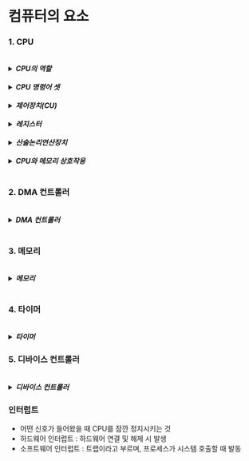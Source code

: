 # 컴퓨터의 요소

### 1. CPU 

<br>

<details>
<summary><b><i>CPU의 역할</i></b></summary>
<div markdown="1">
    <ul>
    <br>
    <li><b><i>메모리에 존재하는 명령어를 해석해서 실행</i></b></li>
    <br>
    <li>산술논리연산장치(ALU) + 제어장치 + 레지스터</li>
    <br>
    <li>제조사에 따라 명령어 셋이 다름</li>
    <br>
    <li>Mosfet이 들어있음</li>
    <br>
    <li>하드디스크에 프로그램이 설치 되어 있음</li>
    <br>
    <li>CPU는 하드디스크와 소통하지 않음 , RAM과 소통</li> 
    </ul>
</div>  
</details>

<br>

<details>
<summary><b><i>CPU 명령어 셋</i></b></summary>
<div markdown="1">
    <ul>
    <br>
    <li><b><i>CISC</i></b></li>
    <br>
    <li>Complex Instruction Set Computer</li>
    <br>
    <li>명령어 수 많음, 레지스터 적음, 처리속도 느림, 설계 복잡, 전력소모 높음, 제조 회사: Intel, AMD</li>
    <br>
    <li>RISC</li>
    <br>
    <li>Reduced Instruction Set Computer</li>
    <br>
    <li>명령어 수 적음, 레지스트 많음, 처리속도 빠름, 설계 간단, 전력소모 적음, 모바일에 많이 사용됨</li> 
    </ul>
</div>  
</details>


<br>

<details>
<summary><b><i>제어장치(CU)</i></b></summary>
<div markdown="1">
    <ul>
    <br>
    <li>통신을 제어하고 명령어들을 읽고 해석하며 데이터 처리를 위한 순서를 결정 </li>
    </ul>
</div>  
</details>

<br>

<details>
<summary><b><i>레지스터</i></b></summary>
<div markdown="1">
    <ul>
    <br>
    <li>CPU와 직접 연결되어있는 매우 빠른 임시기억장치 </li>
    </ul>
</div>  
</details>

<br>

<details>
<summary><b><i>산술논리연산장치</i></b></summary>
<div markdown="1">
    <ul>
    <br>
    <li> 산술 연산과 논리연산을 계산하는 디지털 회로</li>
    </ul>
</div>  
</details>

<br>

<details>
<summary><b><i>CPU와 메모리 상호작용</i></b></summary>
<div markdown="1">
    <ul>
    <br>
    <li> 캐시 메모리 확인 </li>
    <li> 캐시 메모리 미스면 RAM으로 요청  </li>
    <li> RAM에 데이터 있으면 캐시에 데이터 복사  </li>
    <li> 캐시에 데이터를 레지스터에 저장  </li>
    </ul>
</div>  
</details>

<br>

### 2. DMA 컨트롤러

<br>

<details>
<summary><b><i>DMA 컨트롤러</i></b></summary>
<div markdown="1">
    <ul>
    <br>
    <li><b><i>I/O 디바이스가 메모리에 직접 접근하도록 도와주는 하드웨어 장치</i></b></li>
    <br>
    <li> CPU부하를 줄여주기 때문에 보조 일꾼역할 </li>
    </ul>
</div>  
</details>

<br>

### 3. 메모리

<br>

<details>
<summary><b><i>메모리</i></b></summary>
<div markdown="1">
    <ul>
    <br>
    <li><b><i>기록하는 장치(기억 담당)</i></b></li>
    <br>
    <li> 보통 RAM을 칭함 </li>
    </ul>
</div>  
</details>

<br>

### 4. 타이머

<br>

<details>
<summary><b><i>타이머</i></b></summary>
<div markdown="1">
    <ul>
    <br>
    <li><b><i>시간 제한</i></b></li>
    </ul>
</div>  
</details>

### 5. 디바이스 컨트롤러

<br>

<details>
<summary><b><i>디바이스 컨트롤러</i></b></summary>
<div markdown="1">
    <ul>
    <br>
    <li><b><i>I/O 디바이스들의 작은 CPU</i></b></li>
    </ul>
</div>  
</details>




### 인터럽트

- 어떤 신호가 들어왔을 때 CPU를 잠깐 정지시키는 것 
- 하드웨어 인터럽트 : 하드웨어 연결 및 해제 시 발생
- 소프트웨어 인터럽트 : 트랩이라고 부르며, 프로세스가 시스템 호출할 때 발동




